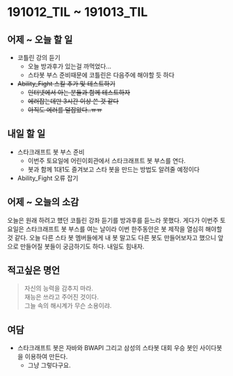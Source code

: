 # 191012_TIL ~ 191013_TIL

## 어제 ~ 오늘 할 일
- 코틀린 강의 듣기
	- 오늘 방과후가 있는걸 까먹었다...
	- 스타봇 부스 준비때문에 코틀린은 다음주에 해야할 듯 하다
- ~~Ability_Fight 스킬 추가 및 테스트하기~~
	- ~~인터넷에서 아는 분들과 함께 테스트하자~~
	- ~~에러잡는데만 3시간 이상 쓴 것 같다~~
	- ~~아직도 에러를 덜잡았다..ㅠㅠ~~

## 내일 할 일
- 스타크래프트 봇 부스 준비
	- 이번주 토요일에 어린이회관에서 스타크래프트 봇 부스를 연다.
	- 봇과 함께 1대1도 즐겨보고 스타 봇을 만드는 방법도 알려줄 예정이다
- Ability_Fight 오류 잡기

## 어제 ~ 오늘의 소감
오늘은 원래 하려고 헀던 코틀린 강좌 듣기를 방과후를 듣느라 못했다.
게다가 이번주 토요일은 스타크래프트 봇 부스를 여는 날이라 이번 한주동안은 봇 제작을 열심히 해야할 것 같다.
오늘 다른 스타 봇 멤버들에게 내 봇 말고도 다른 봇도 만들어보자고 했으니 앞으로 만들어질 봇들이 궁금하기도 하다.
내일도 힘내자.

## 적고싶은 명언
>자신의 능력을 감추지 마라.  
재능은 쓰라고 주어진 것이다.  
그늘 속의 해시계가 무슨 소용이랴.

## 여담
- 스타크래프트 봇은 자바와 BWAPI 그리고 삼성의 스타봇 대회 우승 봇인 사이다봇을 이용하여 만든다.
	- 그냥 그렇다구요.